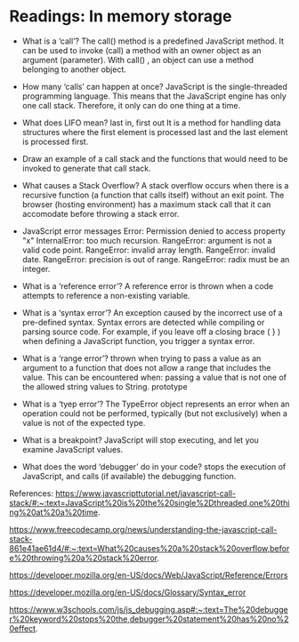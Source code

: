 # Readings: In memory storage

- What is a ‘call’?
The call() method is a predefined JavaScript method. It can be used to invoke (call) a method with an owner object as an argument (parameter). With call() , an object can use a method belonging to another object.

- How many ‘calls’ can happen at once?
JavaScript is the single-threaded programming language. This means that the JavaScript engine has only one call stack. Therefore, it only can do one thing at a time.

- What does LIFO mean?
last in, first out
It is a method for handling data structures where the first element is processed last and the last element is processed first.

- Draw an example of a call stack and the functions that would need to be invoked to generate that call stack.


- What causes a Stack Overflow?
A stack overflow occurs when there is a recursive function (a function that calls itself) without an exit point. The browser (hosting environment) has a maximum stack call that it can accomodate before throwing a stack error.

- JavaScript error messages
Error: Permission denied to access property "x"
InternalError: too much recursion.
RangeError: argument is not a valid code point.
RangeError: invalid array length.
RangeError: invalid date.
RangeError: precision is out of range.
RangeError: radix must be an integer.

- What is a ‘reference error’?
A reference error is thrown when a code attempts to reference a non-existing variable.


- What is a ‘syntax error’?
An exception caused by the incorrect use of a pre-defined syntax. Syntax errors are detected while compiling or parsing source code. For example, if you leave off a closing brace ( } ) when defining a JavaScript function, you trigger a syntax error.

- What is a ‘range error’?
thrown when trying to pass a value as an argument to a function that does not allow a range that includes the value. This can be encountered when: passing a value that is not one of the allowed string values to String. prototype

- What is a ‘tyep error’?
The TypeError object represents an error when an operation could not be performed, typically (but not exclusively) when a value is not of the expected type.

- What is a breakpoint?
JavaScript will stop executing, and let you examine JavaScript values.

- What does the word ‘debugger’ do in your code?
stops the execution of JavaScript, and calls (if available) the debugging function.



References: https://www.javascripttutorial.net/javascript-call-stack/#:~:text=JavaScript%20is%20the%20single%2Dthreaded,one%20thing%20at%20a%20time.

https://www.freecodecamp.org/news/understanding-the-javascript-call-stack-861e41ae61d4/#:~:text=What%20causes%20a%20stack%20overflow,before%20throwing%20a%20stack%20error.

https://developer.mozilla.org/en-US/docs/Web/JavaScript/Reference/Errors

https://developer.mozilla.org/en-US/docs/Glossary/Syntax_error

https://www.w3schools.com/js/js_debugging.asp#:~:text=The%20debugger%20keyword%20stops%20the,debugger%20statement%20has%20no%20effect.

